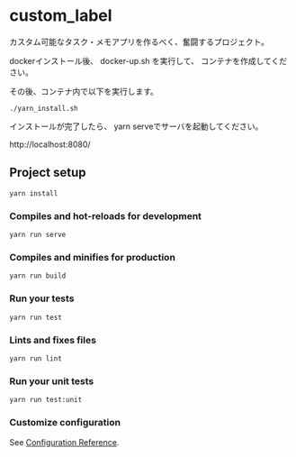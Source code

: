 # custom_label
カスタム可能なタスク・メモアプリを作るべく、奮闘するプロジェクト。

dockerインストール後、
docker-up.sh を実行して、
コンテナを作成してください。

その後、コンテナ内で以下を実行します。
```
./yarn_install.sh
```

インストールが完了したら、
yarn serveでサーバを起動してください。

http://localhost:8080/

## Project setup
```
yarn install
```

### Compiles and hot-reloads for development
```
yarn run serve
```

### Compiles and minifies for production
```
yarn run build
```

### Run your tests
```
yarn run test
```

### Lints and fixes files
```
yarn run lint
```

### Run your unit tests
```
yarn run test:unit
```

### Customize configuration
See [Configuration Reference](https://cli.vuejs.org/config/).
